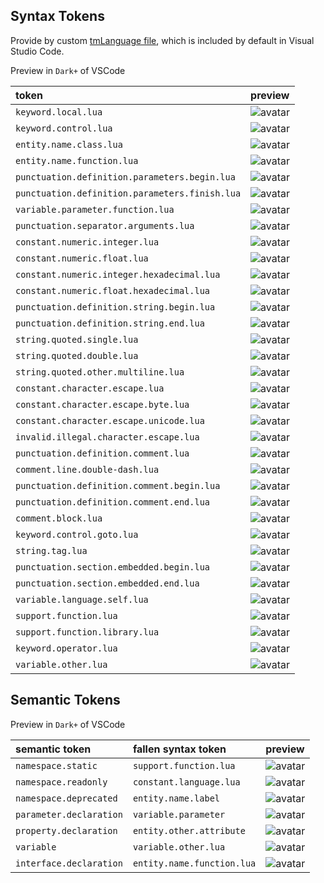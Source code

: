 ## Syntax Tokens

Provide by custom [tmLanguage file](https://github.com/microsoft/vscode/blob/main/extensions/lua/syntaxes/lua.tmLanguage.json), which is included by default in Visual Studio Code.

Preview in `Dark+` of VSCode

| token                                          | preview                                                                                                                              |
| :----                                          | :----                                                                                                                                |
| `keyword.local.lua`                            | ![avatar](https://github.com/sumneko/vscode-lua/blob/master/images/tokens/keyword.local.lua.jpg?raw=true)                            |
| `keyword.control.lua`                          | ![avatar](https://github.com/sumneko/vscode-lua/blob/master/images/tokens/keyword.control.lua.jpg?raw=true)                          |
| `entity.name.class.lua`                        | ![avatar](https://github.com/sumneko/vscode-lua/blob/master/images/tokens/entity.name.class.lua.jpg?raw=true)                        |
| `entity.name.function.lua`                     | ![avatar](https://github.com/sumneko/vscode-lua/blob/master/images/tokens/entity.name.function.lua.jpg?raw=true)                     |
| `punctuation.definition.parameters.begin.lua`  | ![avatar](https://github.com/sumneko/vscode-lua/blob/master/images/tokens/punctuation.definition.parameters.begin.lua.jpg?raw=true)  |
| `punctuation.definition.parameters.finish.lua` | ![avatar](https://github.com/sumneko/vscode-lua/blob/master/images/tokens/punctuation.definition.parameters.finish.lua.jpg?raw=true) |
| `variable.parameter.function.lua`              | ![avatar](https://github.com/sumneko/vscode-lua/blob/master/images/tokens/variable.parameter.function.lua.jpg?raw=true)              |
| `punctuation.separator.arguments.lua`          | ![avatar](https://github.com/sumneko/vscode-lua/blob/master/images/tokens/punctuation.separator.arguments.lua.jpg?raw=true)          |
| `constant.numeric.integer.lua`                 | ![avatar](https://github.com/sumneko/vscode-lua/blob/master/images/tokens/constant.numeric.integer.lua.jpg?raw=true)                 |
| `constant.numeric.float.lua`                   | ![avatar](https://github.com/sumneko/vscode-lua/blob/master/images/tokens/constant.numeric.float.lua.jpg?raw=true)                   |
| `constant.numeric.integer.hexadecimal.lua`     | ![avatar](https://github.com/sumneko/vscode-lua/blob/master/images/tokens/constant.numeric.integer.hexadecimal.lua.jpg?raw=true)     |
| `constant.numeric.float.hexadecimal.lua`       | ![avatar](https://github.com/sumneko/vscode-lua/blob/master/images/tokens/constant.numeric.float.hexadecimal.lua.jpg?raw=true)       |
| `punctuation.definition.string.begin.lua`      | ![avatar](https://github.com/sumneko/vscode-lua/blob/master/images/tokens/punctuation.definition.string.begin.lua.jpg?raw=true)      |
| `punctuation.definition.string.end.lua`        | ![avatar](https://github.com/sumneko/vscode-lua/blob/master/images/tokens/punctuation.definition.string.end.lua.jpg?raw=true)        |
| `string.quoted.single.lua`                     | ![avatar](https://github.com/sumneko/vscode-lua/blob/master/images/tokens/string.quoted.single.lua.jpg?raw=true)                     |
| `string.quoted.double.lua`                     | ![avatar](https://github.com/sumneko/vscode-lua/blob/master/images/tokens/string.quoted.double.lua.jpg?raw=true)                     |
| `string.quoted.other.multiline.lua`            | ![avatar](https://github.com/sumneko/vscode-lua/blob/master/images/tokens/string.quoted.other.multiline.lua.jpg?raw=true)            |
| `constant.character.escape.lua`                | ![avatar](https://github.com/sumneko/vscode-lua/blob/master/images/tokens/constant.character.escape.lua.jpg?raw=true)                |
| `constant.character.escape.byte.lua`           | ![avatar](https://github.com/sumneko/vscode-lua/blob/master/images/tokens/constant.character.escape.byte.lua.jpg?raw=true)           |
| `constant.character.escape.unicode.lua`        | ![avatar](https://github.com/sumneko/vscode-lua/blob/master/images/tokens/constant.character.escape.unicode.lua.jpg?raw=true)        |
| `invalid.illegal.character.escape.lua`         | ![avatar](https://github.com/sumneko/vscode-lua/blob/master/images/tokens/invalid.illegal.character.escape.lua.jpg?raw=true)         |
| `punctuation.definition.comment.lua`           | ![avatar](https://github.com/sumneko/vscode-lua/blob/master/images/tokens/punctuation.definition.comment.lua.jpg?raw=true)           |
| `comment.line.double-dash.lua`                 | ![avatar](https://github.com/sumneko/vscode-lua/blob/master/images/tokens/comment.line.double-dash.lua.jpg?raw=true)                 |
| `punctuation.definition.comment.begin.lua`     | ![avatar](https://github.com/sumneko/vscode-lua/blob/master/images/tokens/punctuation.definition.comment.begin.lua.jpg?raw=true)     |
| `punctuation.definition.comment.end.lua`       | ![avatar](https://github.com/sumneko/vscode-lua/blob/master/images/tokens/punctuation.definition.comment.end.lua.jpg?raw=true)       |
| `comment.block.lua`                            | ![avatar](https://github.com/sumneko/vscode-lua/blob/master/images/tokens/comment.block.lua.jpg?raw=true)                            |
| `keyword.control.goto.lua`                     | ![avatar](https://github.com/sumneko/vscode-lua/blob/master/images/tokens/keyword.control.goto.lua.jpg?raw=true)                     |
| `string.tag.lua`                               | ![avatar](https://github.com/sumneko/vscode-lua/blob/master/images/tokens/string.tag.lua.jpg?raw=true)                               |
| `punctuation.section.embedded.begin.lua`       | ![avatar](https://github.com/sumneko/vscode-lua/blob/master/images/tokens/punctuation.section.embedded.begin.lua.jpg?raw=true)       |
| `punctuation.section.embedded.end.lua`         | ![avatar](https://github.com/sumneko/vscode-lua/blob/master/images/tokens/punctuation.section.embedded.end.lua.jpg?raw=true)         |
| `variable.language.self.lua`                   | ![avatar](https://github.com/sumneko/vscode-lua/blob/master/images/tokens/variable.language.self.lua.jpg?raw=true)                   |
| `support.function.lua`                         | ![avatar](https://github.com/sumneko/vscode-lua/blob/master/images/tokens/support.function.lua.jpg?raw=true)                         |
| `support.function.library.lua`                 | ![avatar](https://github.com/sumneko/vscode-lua/blob/master/images/tokens/support.function.library.lua.jpg?raw=true)                 |
| `keyword.operator.lua`                         | ![avatar](https://github.com/sumneko/vscode-lua/blob/master/images/tokens/keyword.operator.lua.jpg?raw=true)                         |
| `variable.other.lua`                           | ![avatar](https://github.com/sumneko/vscode-lua/blob/master/images/tokens/variable.other.lua.jpg?raw=true)                           |

## Semantic Tokens

Preview in `Dark+` of VSCode

| semantic token          | fallen syntax token        | preview                                                                                                       |
| :----                   | :----                      | :----                                                                                                         |
| `namespace.static`      | `support.function.lua`     | ![avatar](https://github.com/sumneko/vscode-lua/blob/master/images/tokens/namespace.static.jpg?raw=true)      |
| `namespace.readonly`    | `constant.language.lua`    | ![avatar](https://github.com/sumneko/vscode-lua/blob/master/images/tokens/namespace.readonly.jpg?raw=true)    |
| `namespace.deprecated`  | `entity.name.label`        | ![avatar](https://github.com/sumneko/vscode-lua/blob/master/images/tokens/namespace.deprecated.jpg?raw=true)  |
| `parameter.declaration` | `variable.parameter`       | ![avatar](https://github.com/sumneko/vscode-lua/blob/master/images/tokens/parameter.declaration.jpg?raw=true) |
| `property.declaration`  | `entity.other.attribute`   | ![avatar](https://github.com/sumneko/vscode-lua/blob/master/images/tokens/property.declaration.jpg?raw=true)  |
| `variable`              | `variable.other.lua`       | ![avatar](https://github.com/sumneko/vscode-lua/blob/master/images/tokens/variable.jpg?raw=true)              |
| `interface.declaration` | `entity.name.function.lua` | ![avatar](https://github.com/sumneko/vscode-lua/blob/master/images/tokens/interface.declaration.jpg?raw=true) |
